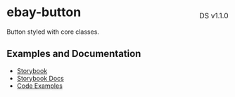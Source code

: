 <h1 style="display: flex; justify-content: space-between; align-items: center;">
    <span>
        ebay-button
    </span>
    <span style="font-weight: normal; font-size: medium; margin-bottom: -15px;">
        DS v1.1.0
    </span>
</h1>

Button styled with core classes.

## Examples and Documentation

-   [Storybook](https://ebay.github.io/ebayui-core/?path=/story/buttons-ebay-button)
-   [Storybook Docs](https://ebay.github.io/ebayui-core/?path=/docs/buttons-ebay-button)
-   [Code Examples](https://github.com/eBay/ebayui-core/tree/master/src/components/ebay-button/examples)
